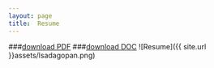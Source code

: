 ```yaml
---
layout: page
title:  Resume
---
```

<!--
[PDF]({{ site.url }}assets/lsadagopan.pdf)
[DOC]({{ site.url }}assets/lsadagopan.docx)
-->
###[download PDF](https://app.box.com/s/0seketx1fnz2i611hmaa)
###[download DOC](https://app.box.com/s/12ans1l0nlc06nl0nyrl)
![Resume]({{ site.url }}assets/lsadagopan.png)